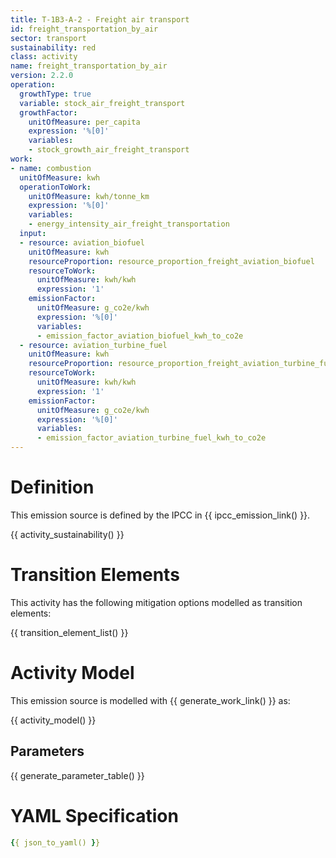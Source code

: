 ```yaml
---
title: T-1B3-A-2 - Freight air transport
id: freight_transportation_by_air
sector: transport
sustainability: red
class: activity
name: freight_transportation_by_air
version: 2.2.0
operation:
  growthType: true
  variable: stock_air_freight_transport
  growthFactor:
    unitOfMeasure: per_capita
    expression: '%[0]'
    variables:
    - stock_growth_air_freight_transport
work:
- name: combustion
  unitOfMeasure: kwh
  operationToWork:
    unitOfMeasure: kwh/tonne_km
    expression: '%[0]'
    variables:
    - energy_intensity_air_freight_transportation
  input:
  - resource: aviation_biofuel
    unitOfMeasure: kwh
    resourceProportion: resource_proportion_freight_aviation_biofuel
    resourceToWork:
      unitOfMeasure: kwh/kwh
      expression: '1'
    emissionFactor:
      unitOfMeasure: g_co2e/kwh
      expression: '%[0]'
      variables:
      - emission_factor_aviation_biofuel_kwh_to_co2e
  - resource: aviation_turbine_fuel
    unitOfMeasure: kwh
    resourceProportion: resource_proportion_freight_aviation_turbine_fuel
    resourceToWork:
      unitOfMeasure: kwh/kwh
      expression: '1'
    emissionFactor:
      unitOfMeasure: g_co2e/kwh
      expression: '%[0]'
      variables:
      - emission_factor_aviation_turbine_fuel_kwh_to_co2e
---
```

# Definition
This emission source is defined by the IPCC in {{ ipcc_emission_link() }}.


{{ activity_sustainability() }}

# Transition Elements

This activity has the following mitigation options modelled as transition elements:

{{ transition_element_list() }}

# Activity Model
This emission source is modelled with {{ generate_work_link() }} as:

{{ activity_model() }}

## Parameters

{{ generate_parameter_table() }}

# YAML Specification

```yaml
{{ json_to_yaml() }}
```